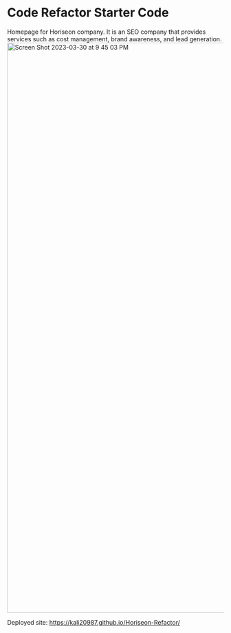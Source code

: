 # Code Refactor Starter Code
Homepage for Horiseon company. It is an SEO company that provides services such as cost management, brand awareness, and lead generation.
<img width="1324" alt="Screen Shot 2023-03-30 at 9 45 03 PM" src="https://user-images.githubusercontent.com/128011155/229003487-f62e63b1-37e2-4e65-aaaa-cafca8f87078.png">


Deployed site: https://kali20987.github.io/Horiseon-Refactor/ 
